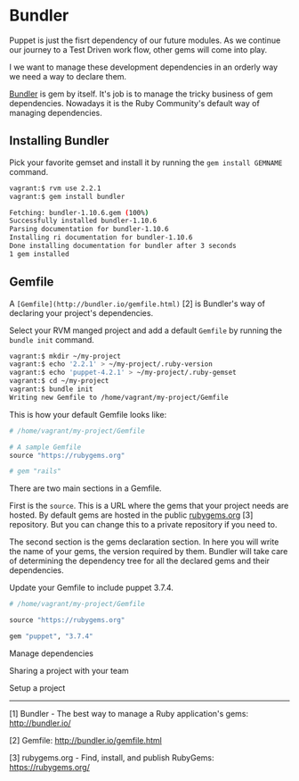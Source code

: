 # Bundler

Puppet is just the fisrt dependency of our future modules. As we continue our journey to a Test Driven work flow, other gems will come into play.

I we want to manage these development dependencies in an orderly way we need a way to declare them.

[Bundler](http://bundler.io/) is gem by itself. It's job is to manage the tricky business of gem dependencies. Nowadays it is the Ruby Community's default way of managing dependencies.

## Installing Bundler

Pick your favorite gemset and install it by running the `gem install GEMNAME` command.

```bash
vagrant:$ rvm use 2.2.1
vagrant:$ gem install bundler

Fetching: bundler-1.10.6.gem (100%)
Successfully installed bundler-1.10.6
Parsing documentation for bundler-1.10.6
Installing ri documentation for bundler-1.10.6
Done installing documentation for bundler after 3 seconds
1 gem installed
```

## Gemfile

A `[Gemfile](http://bundler.io/gemfile.html)` [2] is Bundler's way of declaring your project's dependencies.

Select your RVM manged project and add a default `Gemfile` by running the `bundle init` command. 

```bash
vagrant:$ mkdir ~/my-project
vagrant:$ echo '2.2.1' > ~/my-project/.ruby-version
vagrant:$ echo 'puppet-4.2.1' > ~/my-project/.ruby-gemset
vagrant:$ cd ~/my-project
vagrant:$ bundle init
Writing new Gemfile to /home/vagrant/my-project/Gemfile
```

This is how your default Gemfile looks like:

```ruby
# /home/vagrant/my-project/Gemfile

# A sample Gemfile
source "https://rubygems.org"

# gem "rails"
```

There are two main sections in a Gemfile. 

First is the `source`. This is a URL where the gems that your project needs are hosted. By default gems are hosted in the public [rubygems.org](https://rubygems.org/) [3] repository. But you can change this to a private repository if you need to.

The second section is the gems declaration section. In here you will write the name of your gems, the version required by them. Bundler will take care of determining the dependency tree for all the declared gems and their dependencies.

Update your Gemfile to include puppet 3.7.4.

```ruby
# /home/vagrant/my-project/Gemfile

source "https://rubygems.org"

gem "puppet", "3.7.4"
```


Manage dependencies

Sharing a project with your team

Setup a project



---

[1] Bundler - The best way to manage a Ruby application's gems: http://bundler.io/

[2] Gemfile: http://bundler.io/gemfile.html

[3] rubygems.org - Find, install, and publish RubyGems: https://rubygems.org/